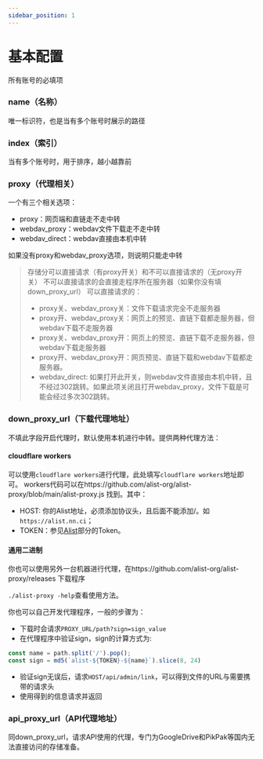 ```yaml
---
sidebar_position: 1
---
```


# 基本配置
所有账号的必填项
### name（名称）
唯一标识符，也是当有多个账号时展示的路径
### index（索引）
当有多个账号时，用于排序，越小越靠前
### proxy（代理相关）
一个有三个相关选项：
- proxy：网页端和直链走不走中转
- webdav_proxy：webdav文件下载走不走中转
- webdav_direct：webdav直接由本机中转

如果没有proxy和webdav_proxy选项，则说明只能走中转

> 存储分可以直接请求（有proxy开关）和不可以直接请求的（无proxy开关）
> 不可以直接请求的会直接走程序所在服务器（如果你没有填down_proxy_url）
> 可以直接请求的：
> - proxy关、webdav_proxy关：文件下载请求完全不走服务器
> - proxy开、webdav_proxy关：网页上的预览、直链下载都走服务器，但webdav下载不走服务器
> - proxy关、webdav_proxy开：网页上的预览、直链下载不走服务器，但webdav下载走服务器
> - proxy开、webdav_proxy开：网页预览、直链下载和webdav下载都走服务器。
> - webdav_direct: 如果打开此开关，则webdav文件直接由本机中转，且不经过302跳转。如果此项关闭且打开webdav_proxy，文件下载是可能会经过多次302跳转。

### down_proxy_url（下载代理地址）
不填此字段开启代理时，默认使用本机进行中转。提供两种代理方法：

#### cloudflare workers
可以使用`cloudflare workers`进行代理，此处填写`cloudflare workers`地址即可。
workers代码可以在https://github.com/alist-org/alist-proxy/blob/main/alist-proxy.js 找到。其中：

- HOST: 你的Alist地址，必须添加协议头，且后面不能添加/。如`https://alist.nn.ci`；
- TOKEN：参见[Alist](./alist.md#token)部分的Token。

#### 通用二进制
你也可以使用另外一台机器进行代理，在https://github.com/alist-org/alist-proxy/releases 下载程序

`./alist-proxy -help`查看使用方法。

你也可以自己开发代理程序，一般的步骤为：
- 下载时会请求`PROXY_URL/path?sign=sign_value`
- 在代理程序中验证sign，sign的计算方式为:
```js
const name = path.split('/').pop();
const sign = md5(`alist-${TOKEN}-${name}`).slice(8, 24)
```
- 验证sign无误后，请求`HOST/api/admin/link`，可以得到文件的URL与需要携带的请求头
- 使用得到的信息请求并返回

### api_proxy_url（API代理地址）

同down_proxy_url，请求API使用的代理，专门为GoogleDrive和PikPak等国内无法直接访问的存储准备。